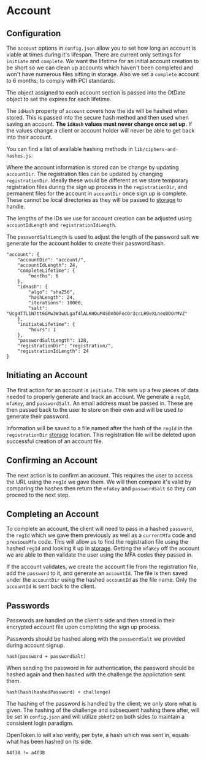 Account
=======

Configuration
-------------

The `account` options in `config.json` allow you to set how long an account is viable at times during it's lifespan. There are current only settings for `initiate` and `complete`. We want the lifetime for an initial account creation to be short so we can clean up accounts which haven't been completed and won't have numerous files sitting in storage. Also we set a `complete` account to 6 months; to comply with PCI standards.

The object assigned to each account section is passed into the OtDate object to set the expires for each lifetime.

The `idHash` property of `account` covers how the ids will be hashed when stored. This is passed into the secure hash method and then used when saving an account. **The `idHash` values must never change once set up.** If the values change a client or account holder will never be able to get back into their account.

You can find a list of available hashing methods in `lib/ciphers-and-hashes.js`.

Where the account information is stored can be change by updating `accountDir`. The registration files can be updated by changing `registrationDir`. Ideally these would be different as we store temporary registration files during the sign up process in the `registrationDir`, and permanent files for the account in `accountDir` once sign up is complete. These cannot be local directories as they will be passed to [storage] to handle.

The lengths of the IDs we use for account creation can be adjusted using `accountIdLength` and `registrationIdLength`.

The `passwordSaltLength` is used to adjust the length of the password salt we generate for the account holder to create their password hash.

    "account": {
        "accountDir": "account/",
        "accountIdLength": 24,
        "completeLifetime": {
            "months": 6
        },
        "idHash": {
            "algo": "sha256",
            "hashLength": 24,
            "iterations": 10000,
            "salt": "Ucg4TTL1N7tt6GMw3W3wULgaf4lALKHOuM4SBnh0FocOr3ccLH9eXLneoDDOrMVZ"
        },
        "initiateLifetime": {
            "hours": 1
        },
        "passwordSaltLength": 128,
        "registrationDir": "registration/",
        "registrationIdLength": 24
    }


Initiating an Account
---------------------

The first action for an account is `initiate`. This sets up a few pieces of data needed to properly generate and track an account. We generate a `regId`, `mfaKey`, and `passwordSalt`. An email address must be passed in. These are then passed back to the user to store on their own and will be used to generate their password.

Information will be saved to a file named after the hash of the `regId` in the `registrationDir` [storage] location. This registration file will be deleted upon successful creation of an account file.

Confirming an Account
---------------------

The next action is to confirm an account. This requires the user to access the URL using the `regId` we gave them. We will then compare it's valid by comparing the hashes then return the `mfaKey` and `passwordSalt` so they can proceed to the next step.

Completing an Account
---------------------

To complete an account, the client will need to pass in a hashed `password`, the `regId` which we gave them previously as well as a `currentMfa` code and `previousMfa` code. This will allow us to find the registration file using the hashed `regId` and looking it up in [storage]. Getting the `mfaKey` off the account we are able to then validate the user using the MFA codes they passed in.

If the account validates, we create the account file from the registration file, add the `password` to it, and generate an `accountId`. The file is then saved under the `accountDir` using the hashed `accountId` as the file name. Only the `accountId` is sent back to the client.

Passwords
---------

Passwords are handled on the client's side and then stored in their encrypted account file upon completing the sign up process.

Passwords should be hashed along with the `passwordSalt` we provided during account signup.

    hash(password + passwordSalt)

When sending the password in for authentication, the password should be hashed again and then hashed with the challenge the applictation sent them.

    hash(hash(hashedPassword) + challenge)

The hashing of the password is handled by the client; we only store what is given. The hashing of the challenge and subsequent hashing there after, will be set in `config.json` and will utilize `pbkdf2` on both sides to maintain a consistent login paradigm.

OpenToken.io will also verify, per byte, a hash which was sent in, equals what has been hashed on its side.

    A4f38 != a4f38

[storage]: storage.md